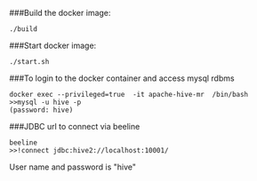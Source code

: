 ###Build the docker image:
```aidl
./build
```

###Start docker image:
```aidl
./start.sh
```
###To login to the docker container and access mysql rdbms
```aidl
docker exec --privileged=true  -it apache-hive-mr  /bin/bash
>>mysql -u hive -p 
(password: hive)
```

###JDBC url to connect via beeline
```aidl
beeline
>>!connect jdbc:hive2://localhost:10001/
```
User name and password is "hive"